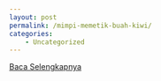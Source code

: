 ```yaml
---
layout: post
permalink: /mimpi-memetik-buah-kiwi/
categories:
    - Uncategorized
---
```


[Baca Selengkapnya](/03)